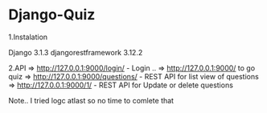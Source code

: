 # Django-Quiz

1.Instalation 

Django              3.1.3
djangorestframework 3.12.2

2.API
  => http://127.0.0.1:9000/login/ - Login ..
  => http://127.0.0.1:9000/ to go quiz
  => http://127.0.0.1:9000/questions/ - REST API for list view of questions
  => http://127.0.0.1:9000/1/ - REST API for Update or delete questions 
  
  
 Note.. I tried logc atlast so no time to comlete that

